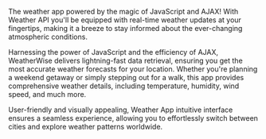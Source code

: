 The weather app powered by the magic of JavaScript and AJAX! With Weather API you'll be equipped with real-time weather updates at your fingertips, making it a breeze to stay informed about the ever-changing atmospheric conditions.

Harnessing the power of JavaScript and the efficiency of AJAX, WeatherWise delivers lightning-fast data retrieval, ensuring you get the most accurate weather forecasts for your location. Whether you're planning a weekend getaway or simply stepping out for a walk, this app provides comprehensive weather details, including temperature, humidity, wind speed, and much more.

User-friendly and visually appealing, Weather App intuitive interface ensures a seamless experience, allowing you to effortlessly switch between cities and explore weather patterns worldwide.

